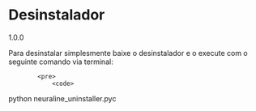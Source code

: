 # Desinstalador
1.0.0

Para desinstalar simplesmente baixe o desinstalador e o execute com o seguinte comando via terminal:

			<pre>
				<code>
python neuraline_uninstaller.pyc
				</code>
			</pre>
